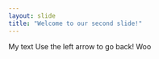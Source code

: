 ```yaml
---
layout: slide
title: "Welcome to our second slide!"
---
```

My text
Use the left arrow to go back!
Woo
